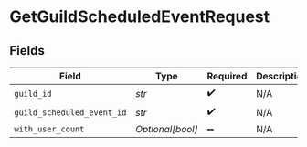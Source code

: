 # GetGuildScheduledEventRequest


## Fields

| Field                      | Type                       | Required                   | Description                |
| -------------------------- | -------------------------- | -------------------------- | -------------------------- |
| `guild_id`                 | *str*                      | :heavy_check_mark:         | N/A                        |
| `guild_scheduled_event_id` | *str*                      | :heavy_check_mark:         | N/A                        |
| `with_user_count`          | *Optional[bool]*           | :heavy_minus_sign:         | N/A                        |